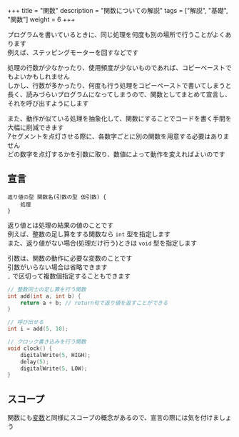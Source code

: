 +++
title = "関数"
description = "関数についての解説"
tags = ["解説", "基礎", "関数"]
weight = 6
+++

プログラムを書いているときに、同じ処理を何度も別の場所で行うことがよくあります  
例えば、ステッピングモーターを回すなどです

処理の行数が少なかったり、使用頻度が少ないものであれば、コピーペーストでもよいかもしれません  
しかし、行数が多かったり、何度も行う処理をコピーペーストで書いてしまうと長く、読みづらいプログラムになってしまうので、関数としてまとめて宣言し、それを呼び出すようにします

また、動作が似ている処理を抽象化して、関数にすることでコードを書く手間を大幅に削減できます  
7セグメントを点灯させる際に、各数字ごとに別の関数を用意する必要はありません  
どの数字を点灯するかを引数に取り、数値によって動作を変えればよいのです

## 宣言

```text
返り値の型 関数名(引数の型 仮引数) {
    処理
}
```

返り値とは処理の結果の値のことです  
例えば、整数の足し算をする関数なら `int` 型を指定します  
また、返り値がない場合(処理だけ行う)ときは `void` 型を指定します

引数は、関数の動作に必要な変数のことです  
引数がいらない場合は省略できます  
`,` で区切って複数個指定することもできます

```c++
// 整数同士の足し算を行う関数
int add(int a, int b) {
    return a + b; // return句で返り値を返すことができる
}

// 呼び出せる
int i = add(5, 10);
```

```c++
// クロック書き込みを行う関数
void clock() {
    digitalWrite(5, HIGH);
    delay(5);
    digitalWrite(5, LOW);
}
```

## スコープ

関数にも[変数](/software/syntax/variables/#スコープ)と同様にスコープの概念があるので、宣言の際には気を付けましょう
